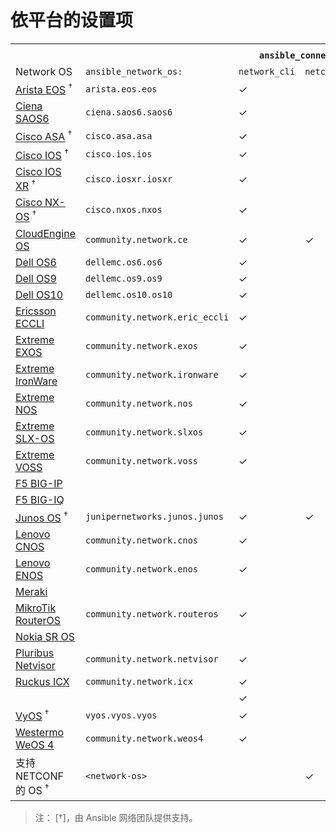 # 依平台的设置项


<table>
<tr><th colspan="2"></th><th colspan="4"><code>ansible_connection: </code>可用设置</th></tr>
<tr>
    <td>Network OS</td>
    <td><code>ansible_network_os: </code></td>
    <td><code>network_cli</code></td>
    <td><code>netconf</code></td>
    <td><code>httpapi</code></td>
    <td><code>local</code></td>
</tr>
<tr>
    <td><a href="https://galaxy.ansible.com/ui/repo/published/arista/eos">Arista EOS</a> <sup>†</sup></td>
    <td><code>arista.eos.eos</code></td>
    <td> ✓ </td>
    <td>  </td>
    <td> ✓ </td>
    <td> ✓ </td>
</tr>
<tr>
    <td><a href="https://galaxy.ansible.com/ui/repo/published/ciena/saos6" target="_blank">Ciena SAOS6</a></td>
    <td><code>ciena.saos6.saos6</code></td>
    <td> ✓ </td>
    <td>  </td>
    <td>  </td>
    <td> ✓ </td>
</tr>
<tr>
    <td><a href="https://galaxy.ansible.com/ui/repo/published/cisco/asa" target="_blank">Cisco ASA</a> <sup>†</sup></td>
    <td><code>cisco.asa.asa</code></td>
    <td> ✓ </td>
    <td>  </td>
    <td>  </td>
    <td> ✓ </td>
</tr>
<tr>
    <td><a href="https://galaxy.ansible.com/ui/repo/published/cisco/ios" target="_blank">Cisco IOS</a> <sup>†</sup></td>
    <td><code>cisco.ios.ios</code></td>
    <td> ✓ </td>
    <td>  </td>
    <td>  </td>
    <td> ✓ </td>
</tr>
<tr>
    <td><a href="https://galaxy.ansible.com/ui/repo/published/cisco/iosxr" target="_blank">Cisco IOS XR</a> <sup>†</sup></td>
    <td><code>cisco.iosxr.iosxr</code></td>
    <td> ✓ </td>
    <td>  </td>
    <td>  </td>
    <td> ✓ </td>
</tr>
<tr>
    <td><a href="https://galaxy.ansible.com/ui/repo/published/cisco/nxos" target="_blank">Cisco NX-OS</a> <sup>†</sup></td>
    <td><code>cisco.nxos.nxos</code></td>
    <td> ✓ </td>
    <td>  </td>
    <td> ✓ </td>
    <td> ✓ </td>
</tr>
<tr>
    <td><a href="https://galaxy.ansible.com/ui/repo/published/community/network" target="_blank">CloudEngine OS</a></td>
    <td><code>community.network.ce</code></td>
    <td> ✓ </td>
    <td> ✓ </td>
    <td>  </td>
    <td> ✓ </td>
</tr>
<tr>
    <td><a href="https://github.com/ansible-collections/dellemc.os6" target="_blank">Dell OS6</a></td>
    <td><code>dellemc.os6.os6</code></td>
    <td> ✓ </td>
    <td>  </td>
    <td>  </td>
    <td> ✓ </td>
</tr>
<tr>
    <td><a href="https://github.com/ansible-collections/dellemc.os9" target="_blank">Dell OS9</a></td>
    <td><code>dellemc.os9.os9</code></td>
    <td> ✓ </td>
    <td>  </td>
    <td>  </td>
    <td> ✓ </td>
</tr>
<tr>
    <td><a href="https://galaxy.ansible.com/ui/repo/published/dellemc/os10" target="_blank">Dell OS10</a></td>
    <td><code>dellemc.os10.os10</code></td>
    <td> ✓ </td>
    <td>  </td>
    <td>  </td>
    <td> ✓ </td>
</tr>
<tr>
    <td><a href="https://galaxy.ansible.com/ui/repo/published/community/network" target="_blank">Ericsson ECCLI</a></td>
    <td><code>community.network.eric_eccli</code></td>
    <td> ✓ </td>
    <td>  </td>
    <td>  </td>
    <td> ✓ </td>
</tr>
<tr>
    <td><a href="https://galaxy.ansible.com/ui/repo/published/community/network" target="_blank">Extreme EXOS</a></td>
    <td><code>community.network.exos</code></td>
    <td> ✓ </td>
    <td>  </td>
    <td> ✓ </td>
    <td>  </td>
</tr>
<tr>
    <td><a href="https://galaxy.ansible.com/ui/repo/published/community/network" target="_blank">Extreme IronWare</a></td>
    <td><code>community.network.ironware</code></td>
    <td> ✓ </td>
    <td>  </td>
    <td>  </td>
    <td> ✓ </td>
</tr>
<tr>
    <td><a href="https://galaxy.ansible.com/ui/repo/published/community/network" target="_blank">Extreme NOS</a></td>
    <td><code>community.network.nos</code></td>
    <td> ✓ </td>
    <td>  </td>
    <td>  </td>
    <td>  </td>
</tr>
<tr>
    <td><a href="https://galaxy.ansible.com/ui/repo/published/community/network" target="_blank">Extreme SLX-OS</a></td>
    <td><code>community.network.slxos</code></td>
    <td> ✓ </td>
    <td>  </td>
    <td>  </td>
    <td>  </td>
</tr>
<tr>
    <td><a href="https://galaxy.ansible.com/ui/repo/published/community/network" target="_blank">Extreme VOSS</a></td>
    <td><code>community.network.voss</code></td>
    <td> ✓ </td>
    <td>  </td>
    <td>  </td>
    <td>  </td>
</tr>
<tr>
    <td><a href="https://galaxy.ansible.com/ui/repo/published/f5networks/f5_modules" target="_blank">F5 BIG-IP</a></td>
    <td></td>
    <td>  </td>
    <td>  </td>
    <td>  </td>
    <td> ✓ </td>
</tr>
<tr>
    <td><a href="https://galaxy.ansible.com/ui/repo/published/f5networks/f5_modules" target="_blank">F5 BIG-IQ</a></td>
    <td>  </td>
    <td>  </td>
    <td>  </td>
    <td>  </td>
    <td> ✓ </td>
</tr>
<tr>
    <td><a href="https://galaxy.ansible.com/ui/repo/published/junipernetworks/junos" target="_blank">Junos OS</a> <sup>†</sup></td>
    <td><code>junipernetworks.junos.junos</code></td>
    <td> ✓ </td>
    <td> ✓ </td>
    <td>  </td>
    <td> ✓ </td>
</tr>
<tr>
    <td><a href="https://galaxy.ansible.com/ui/repo/published/community/network" target="_blank">Lenovo CNOS</a></td>
    <td><code>community.network.cnos</code></td>
    <td> ✓ </td>
    <td>  </td>
    <td>  </td>
    <td> ✓ </td>
</tr>
<tr>
    <td><a href="https://galaxy.ansible.com/ui/repo/published/community/network" target="_blank">Lenovo ENOS</a></td>
    <td><code>community.network.enos</code></td>
    <td> ✓ </td>
    <td>  </td>
    <td>  </td>
    <td> ✓ </td>
</tr>
<tr>
    <td><a href="https://galaxy.ansible.com/ui/repo/published/cisco/meraki" target="_blank">Meraki</a></td>
    <td>  </td>
    <td>  </td>
    <td>  </td>
    <td>  </td>
    <td> ✓ </td>
</tr>
<tr>
    <td><a href="https://galaxy.ansible.com/ui/repo/published/community/network" target="_blank">MikroTik RouterOS</a></td>
    <td><code>community.network.routeros</code></td>
    <td> ✓ </td>
    <td>  </td>
    <td>  </td>
    <td>  </td>
</tr>
<tr>
    <td><a href="https://galaxy.ansible.com/ui/repo/published/community/network" target="_blank">Nokia SR OS</a></td>
    <td>  </td>
    <td>  </td>
    <td>  </td>
    <td>  </td>
    <td> ✓ </td>
</tr>
<tr>
    <td><a href="https://galaxy.ansible.com/ui/repo/published/community/network" target="_blank">Pluribus Netvisor</a></td>
    <td><code>community.network.netvisor</code></td>
    <td> ✓ </td>
    <td>  </td>
    <td>  </td>
    <td>  </td>
</tr>
<tr>
    <td><a href="https://galaxy.ansible.com/ui/repo/published/community/network" target="_blank">Ruckus ICX</a></td>
    <td><code>community.network.icx</code></td>
    <td> ✓ </td>
    <td>  </td>
    <td>  </td>
    <td>  </td>
</tr>
<tr>
    <td><a href="" target="_blank"></a></td>
    <td><code></code></td>
    <td> ✓ </td>
    <td>  </td>
    <td>  </td>
    <td> ✓ </td>
</tr>
<tr>
    <td><a href="https://galaxy.ansible.com/ui/repo/published/vyos/vyos" target="_blank">VyOS</a> <sup>†</sup></td>
    <td><code>vyos.vyos.vyos</code></td>
    <td> ✓ </td>
    <td>  </td>
    <td>  </td>
    <td> ✓ </td>
</tr>
<tr>
    <td><a href="https://galaxy.ansible.com/ui/repo/published/community/network" target="_blank">Westermo WeOS 4</a></td>
    <td><code>community.network.weos4</code></td>
    <td> ✓ </td>
    <td>  </td>
    <td>  </td>
    <td>  </td>
</tr>
<tr>
    <td>支持 NETCONF 的 OS <sup>†</sup></td>
    <td><code>&lt;network-os&gt;</code></td>
    <td>  </td>
    <td> ✓ </td>
    <td>  </td>
    <td> ✓ </td>
</tr>
</table>

> 注： [†]，由 Ansible 网络团队提供支持。
